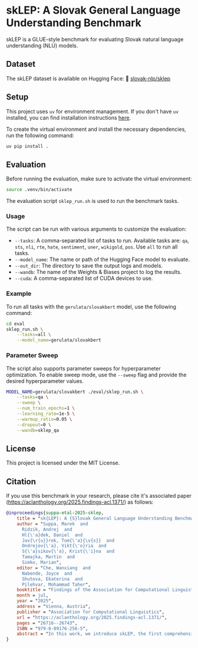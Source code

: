 # skLEP: A Slovak General Language Understanding Benchmark

skLEP is a GLUE-style benchmark for evaluating Slovak natural language understanding (NLU) models.

## Dataset

The skLEP dataset is available on Hugging Face: 🤗 [slovak-nlp/sklep](https://huggingface.co/datasets/slovak-nlp/sklep)

## Setup

This project uses `uv` for environment management. If you don't have `uv` installed, you can find installation instructions [here](https://docs.astral.sh/uv/getting-started/installation/).

To create the virtual environment and install the necessary dependencies, run the following command:

```bash
uv pip install .
```

## Evaluation

Before running the evaluation, make sure to activate the virtual environment:

```bash
source .venv/bin/activate
```

The evaluation script `sklep_run.sh` is used to run the benchmark tasks.

### Usage

The script can be run with various arguments to customize the evaluation:

- `--tasks`: A comma-separated list of tasks to run. Available tasks are: `qa`, `sts`, `nli`, `rte`, `hate`, `sentiment`, `uner`, `wikigold`, `pos`. Use `all` to run all tasks.
- `--model_name`: The name or path of the Hugging Face model to evaluate.
- `--out_dir`: The directory to save the output logs and models.
- `--wandb`: The name of the Weights & Biases project to log the results.
- `--cuda`: A comma-separated list of CUDA devices to use.

### Example

To run all tasks with the `gerulata/slovakbert` model, use the following command:

```bash
cd eval
sklep_run.sh \
    --tasks=all \
    --model_name=gerulata/slovakbert
```

### Parameter Sweep

The script also supports parameter sweeps for hyperparameter optimization. To enable sweep mode, use the `--sweep` flag and provide the desired hyperparameter values.

```bash
MODEL_NAME=gerulata/slovakbert ./eval/sklep_run.sh \
    --tasks=qa \
    --sweep \
    --num_train_epochs=1 \
    --learning_rate=1e-5 \
    --warmup_ratio=0.05 \
    --dropout=0 \
    --wandb=sklep_qa
```

## License

This project is licensed under the MIT License.

## Citation

If you use this benchmark in your research, please cite it's associated paper (<https://aclanthology.org/2025.findings-acl.1371/>) as follows:

```bibtex
@inproceedings{suppa-etal-2025-sklep,
    title = "sk{LEP}: A {S}lovak General Language Understanding Benchmark",
    author = "Suppa, Marek  and
      Ridzik, Andrej  and
      Hl{\'a}dek, Daniel  and
      Jav{\r{u}}rek, Tom{\'a}{\v{s}}  and
      Ondrejov{\'a}, Vikt{\'o}ria  and
      S{\'a}sikov{\'a}, Krist{\'i}na  and
      Tamajka, Martin  and
      Simko, Marian",
    editor = "Che, Wanxiang  and
      Nabende, Joyce  and
      Shutova, Ekaterina  and
      Pilehvar, Mohammad Taher",
    booktitle = "Findings of the Association for Computational Linguistics: ACL 2025",
    month = jul,
    year = "2025",
    address = "Vienna, Austria",
    publisher = "Association for Computational Linguistics",
    url = "https://aclanthology.org/2025.findings-acl.1371/",
    pages = "26716--26743",
    ISBN = "979-8-89176-256-5",
    abstract = "In this work, we introduce skLEP, the first comprehensive benchmark specifically designed for evaluating Slovak natural language understanding (NLU) models. We have compiled skLEP to encompass nine diverse tasks that span token-level, sentence-pair, and document-level challenges, thereby offering a thorough assessment of model capabilities. To create this benchmark, we curated new, original datasets tailored for Slovak and meticulously translated established English NLU resources. Within this paper, we also present the first systematic and extensive evaluation of a wide array of Slovak-specific, multilingual, and English pre-trained language models using the skLEP tasks. Finally, we also release the complete benchmark data, an open-source toolkit facilitating both fine-tuning and evaluation of models, and a public leaderboard at \url{https://github.com/slovak-nlp/sklep} in the hopes of fostering reproducibility and drive future research in Slovak NLU."
}
```
